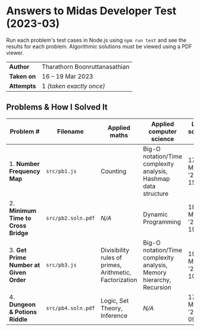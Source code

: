 # Answers to Midas Developer Test (2023-03)

Run each problem's test cases in Node.js using `npm run test` and see the results for each problem. Algorithmic solutions must be viewed using a PDF viewer.

|              |                               |
| ------------ | ----------------------------- |
| **Author**   | Tharathorn Boonruttanasathian |
| **Taken on** | 16 – 19 Mar 2023              |
| **Attempts** | 1 _(taken exactly once)_      |

## Problems & How I Solved It

| Problem #                              | Filename           | Applied maths                                           | Applied computer science                                             | Last solved on      | # attempts |
| -------------------------------------- | ------------------ | ------------------------------------------------------- | -------------------------------------------------------------------- | ------------------- | ---------- |
| 1. **Number Frequency Map**            | `src/pb1.js`       | Counting                                                | Big-O notation/Time complexity analysis, Hashmap data structure      | 17 Mar '23 at 15:43 | **1**      |
| 2. **Minimum Time to Cross Bridge**    | `src/pb2.soln.pdf` | _N/A_                                                   | Dynamic Programming                                                  | 18 Mar '23 at 19:00 | **1**      |
| 3. **Get Prime Number at Given Order** | `src/pb3.js`       | Divisibility rules of primes, Arithmetic, Factorization | Big-O notation/Time complexity analysis, Memory hierarchy, Recursion | 19 Mar '23 at 10:33 | **4**      |
| 4. **Dungeon & Potions Riddle**        | `src/pb4.soln.pdf` | Logic, Set Theory, Inference                            | _N/A_                                                                | 17 Mar '23 at 09:01 | **1**      |
